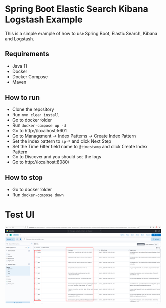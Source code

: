 # Spring Boot Elastic Search Kibana Logstash Example


This is a simple example of how to use Spring Boot, Elastic Search, Kibana and Logstash.

## Requirements
 - Java 11
 - Docker
 - Docker Compose
 - Maven

## How to run
- Clone the repository
- Run `mvn clean install`
- Go to docker folder
- Run `docker-compose up -d`
- Go to http://localhost:5601
- Go to Management -> Index Patterns -> Create Index Pattern
- Set the index pattern to `sp-*` and click Next Step
- Set the Time Filter field name to `@timestamp` and click Create Index Pattern
- Go to Discover and you should see the logs
- Go to http://localhost:8080/

## How to stop
- Go to docker folder
- Run `docker-compose down`

# Test UI

![Swagger](./screenshots/01.png "Test")